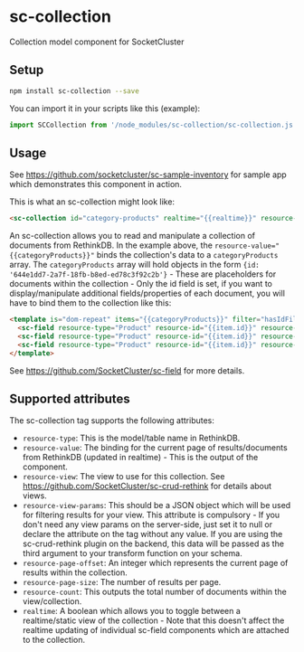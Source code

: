 # sc-collection
Collection model component for SocketCluster

## Setup

```bash
npm install sc-collection --save
```

You can import it in your scripts like this (example):
```js
import SCCollection from '/node_modules/sc-collection/sc-collection.js';
```

## Usage

See https://github.com/socketcluster/sc-sample-inventory for sample app which demonstrates this component in action.

This is what an sc-collection might look like:

```html
<sc-collection id="category-products" realtime="{{realtime}}" resource-type="Product" resource-value="{{categoryProducts}}" resource-view="categoryView" resource-view-parms="{{viewParmsObject}}" resource-page-offset="{{pageOffsetStart}}" resource-page-size="{{pageSize}}" resource-count="{{itemCount}}"></sc-collection>

```

An sc-collection allows you to read and manipulate a collection of documents from RethinkDB.
In the example above, the ```resource-value="{{categoryProducts}}"``` binds the collection's data to a ```categoryProducts``` array.
The ```categoryProducts``` array will hold objects in the form ```{id: '644e1dd7-2a7f-18fb-b8ed-ed78c3f92c2b'}``` - These are placeholders for
documents within the collection - Only the id field is set, if you want to display/manipulate additional fields/properties of each document, you will
have to bind them to the collection like this:

```html
<template is="dom-repeat" items="{{categoryProducts}}" filter="hasIdFilter" observe="id">
  <sc-field resource-type="Product" resource-id="{{item.id}}" resource-field="qty" resource-value="{{item.qty}}"></sc-field>
  <sc-field resource-type="Product" resource-id="{{item.id}}" resource-field="price" resource-value="{{item.price}}"></sc-field>
  <sc-field resource-type="Product" resource-id="{{item.id}}" resource-field="name" resource-value="{{item.name}}"></sc-field>
</template>
```

See https://github.com/SocketCluster/sc-field for more details.

## Supported attributes

The sc-collection tag supports the following attributes:

- ```resource-type```: This is the model/table name in RethinkDB.
- ```resource-value```: The binding for the current page of results/documents from RethinkDB (updated in realtime) - This is the output of the component.
- ```resource-view```: The view to use for this collection. See https://github.com/SocketCluster/sc-crud-rethink for details about views.
- ```resource-view-params```: This should be a JSON object which will be used for filtering results for your view. This attribute is compulsory - If you don't need any view params on the server-side, just set it to null or declare the attribute on the tag without any value.
If you are using the sc-crud-rethink plugin on the backend, this data will be passed as the third argument to your transform function on your schema.
- ```resource-page-offset```: An integer which represents the current page of results within the collection.
- ```resource-page-size```: The number of results per page.
- ```resource-count```: This outputs the total number of documents within the view/collection.
- ```realtime```: A boolean which allows you to toggle between a realtime/static view of the collection - Note that this doesn't affect the realtime
updating of individual sc-field components which are attached to the collection.
